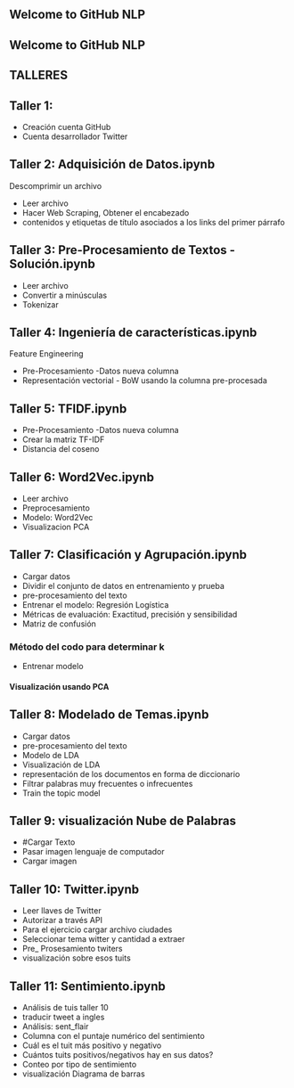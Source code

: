 ## Welcome to GitHub NLP


## Welcome to GitHub NLP


## TALLERES

## Taller 1:  
-	Creación cuenta GitHub 
-	Cuenta desarrollador Twitter

## Taller 2:  Adquisición de Datos.ipynb

Descomprimir un archivo
-	Leer archivo 
-	Hacer Web Scraping, Obtener el encabezado 
-	contenidos y etiquetas de título asociados a los links del primer párrafo

## Taller 3: Pre-Procesamiento de Textos - Solución.ipynb
-	Leer archivo 
-	Convertir a minúsculas
-	Tokenizar

## Taller 4: Ingeniería de características.ipynb
Feature Engineering
-	Pre-Procesamiento -Datos nueva columna
-	Representación vectorial - BoW usando la columna pre-procesada

## Taller 5:  TFIDF.ipynb
-	Pre-Procesamiento -Datos nueva columna
-	Crear la matriz TF-IDF
-	 Distancia del coseno

## Taller 6: Word2Vec.ipynb
-	Leer archivo 
-	Preprocesamiento 
-	Modelo: Word2Vec
-	Visualizacion PCA

## Taller 7: Clasificación y Agrupación.ipynb
-	Cargar datos
-	Dividir el conjunto de datos en entrenamiento y prueba
-	pre-procesamiento del texto
-	Entrenar el modelo: Regresión Logística
-	Métricas de evaluación: Exactitud, precisión y sensibilidad
-	Matriz de confusión
### Método del codo para determinar k
-	Entrenar modelo 
#### Visualización usando PCA

## Taller 8: Modelado de Temas.ipynb
-	Cargar datos
-	pre-procesamiento del texto
-	Modelo de LDA
-	Visualización de LDA
- representación de los documentos en forma de diccionario
- Filtrar palabras muy frecuentes o infrecuentes
- Train the topic model

## Taller 9: visualización Nube de Palabras
-	#Cargar Texto
-	Pasar imagen lenguaje de computador
-	Cargar imagen 

## Taller 10: Twitter.ipynb
-	Leer llaves de Twitter
-	Autorizar a través API
-	Para el ejercicio cargar archivo ciudades
-	Seleccionar tema witter y cantidad a extraer
-	Pre_ Prosesamiento twiters
-	visualización sobre esos tuits

## Taller 11:  Sentimiento.ipynb
-	Análisis de tuis taller 10 
-	traducir tweet a ingles
-	Análisis:  sent_flair
-	Columna con el puntaje numérico del sentimiento
-	Cuál es el tuit más positivo y negativo
-	Cuántos tuits positivos/negativos hay en sus datos?
-	Conteo por tipo de sentimiento 
-	visualización Diagrama de barras 

